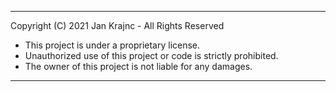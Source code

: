 ***
Copyright (C) 2021 Jan Krajnc - All Rights Reserved


* This project is under a proprietary license. 
* Unauthorized use of this project or code is strictly prohibited.
* The owner of this project is not liable for any damages.
***
